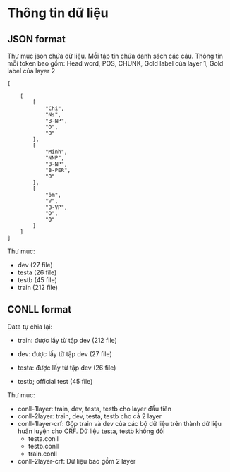 # Thông tin dữ liệu

## JSON format 
Thư mục json chứa dữ liệu. Mỗi tập tin chứa danh sách các câu. Thông tin mỗi token bao gồm: Head word, POS, CHUNK, Gold label của layer 1, Gold label của layer 2 

```
[

    [
        [
            "Chị",
            "Ns",
            "B-NP",
            "O",
            "O"
        ],
        [
            "Minh",
            "NNP",
            "B-NP",
            "B-PER",
            "O"
        ],
        [
            "ôm",
            "V",
            "B-VP",
            "O",
            "O"
        ]
    ]
]
```

Thư mục:

* dev (27 file)* testa (26 file)* testb (45 file)* train (212 file)


## CONLL format 
Data tự chia lại:

* train: được lấy từ tập dev  (212 file)
* dev: được lấy từ tập dev (27 file)
* testa: được lấy từ tập dev (26 file)

* testb; official test (45 file)

Thư mục:

* conll-1layer: train, dev, testa, testb cho layer đầu tiên
* conll-2layer: train, dev, testa, testb cho cả 2 layer 
* conll-1layer-crf: Gộp train và dev của các bộ dữ liệu trên thành dữ liệu huấn luyện cho CRF. Dữ liệu testa, testb không đổi
	* testa.conll	* testb.conll	* train.conll
* conll-2layer-crf: Dữ liệu bao gồm 2 layer 
